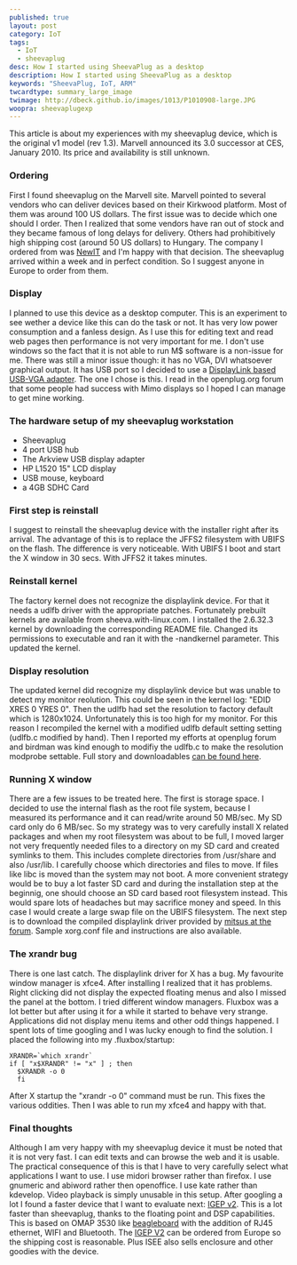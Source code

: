 ```yaml
---
published: true
layout: post
category: IoT
tags: 
  - IoT
  - sheevaplug
desc: How I started using SheevaPlug as a desktop
description: How I started using SheevaPlug as a desktop
keywords: "SheevaPlug, IoT, ARM"
twcardtype: summary_large_image 
twimage: http://dbeck.github.io/images/1013/P1010908-large.JPG
woopra: sheevaplugexp
---
```


This article is about my experiences with my sheevaplug device, which is the original v1 model (rev 1.3). Marvell announced its 3.0 successor at CES, January 2010. Its price and availability is still unknown.

### Ordering

First I found sheevaplug on the Marvell site. Marvell pointed to several vendors who can deliver devices based on their Kirkwood platform. Most of them was around 100 US dollars. The first issue was to decide which one should I order. Then I realized that some vendors have ran out of stock and they became famous of long delays for delivery. Others had prohibitively high shipping cost (around 50 US dollars) to Hungary. The company I ordered from was [NewIT](https://www.newit.co.uk/shop/) and I'm happy with that decision. The sheevaplug arrived within a week and in perfect condition. So I suggest anyone in Europe to order from them.

### Display

I planned to use this device as a desktop computer. This is an experiment to see wether a device like this can do the task or not. It has very low power consumption and a fanless design. As I use this for editing text and read web pages then performance is not very important for me. I don't use windows so the fact that it is not able to run M$ software is a non-issue for me. There was still a minor issue though: it has no VGA, DVI whatsoever graphical output.  It has USB port so I decided to use a [DisplayLink based USB-VGA adapter](http://www.displaylink.com/shop/index.php?product=5). The one I chose is this. I read in the openplug.org forum that some people had success with Mimo displays so I hoped I can manage to get mine working.

### The hardware setup of my sheevaplug workstation

* Sheevaplug
* 4 port USB hub
* The Arkview USB display adapter
* HP L1520 15" LCD display
* USB mouse, keyboard
* a 4GB SDHC Card

### First step is reinstall

I suggest to reinstall the sheevaplug device with the installer right after its arrival. The advantage of this is to replace the JFFS2 filesystem with UBIFS on the flash. The difference is very noticeable. With UBIFS I boot and start the X window in 30 secs. With JFFS2 it takes minutes.

### Reinstall kernel

The factory kernel does not recognize the displaylink device. For that it needs a udlfb driver with the appropriate patches. Fortunately prebuilt kernels are available from sheeva.with-linux.com. I installed the 2.6.32.3 kernel by downloading the corresponding README file. Changed its permissions to executable and ran it with the -nandkernel parameter. This updated the kernel.

### Display resolution

The updated kernel did recognize my displaylink device but was unable to detect my monitor reolution. This could be seen in the kernel log: "EDID XRES 0 YRES 0". Then the udlfb had set the resolution to factory default which is 1280x1024. Unfortunately this is too high for my monitor. For this reason I recompiled the kernel with a modified udlfb default setting setting (udlfb.c modified by hand). Then I reported my efforts at openplug forum and birdman was kind enough to modifiy the udlfb.c to make the resolution modprobe settable. Full story and downloadables [can be found here](http://plugcomputer.org/plugforum/index.php?topic=343.30).

### Running X window

There are a few issues to be treated here. The first is storage space. I decided to use the internal flash as the root file system, because I measured its performance and it can read/write around 50 MB/sec. My SD card only do 6 MB/sec. So my strategy was to very carefully install X related packages and when my root filesystem was about to be full, I moved larger not very frequently needed files to a directory on my SD card and created symlinks to them. This includes complete directories from /usr/share and also /usr/lib. I carefully choose which directories and files to move. If files like libc is moved than the system may not boot.
A more convenient strategy would be to buy a lot faster SD card and during the installation step at the beginnig, one should choose an SD card based root filesystem instead. This would spare lots of headaches but may sacrifice money and speed. In this case I would create a large swap file on the UBIFS filesystem.
The next step is to download the compiled displaylink driver provided by [mitsus at the forum](http://plugcomputer.org/plugforum/index.php?topic=343.30). Sample xorg.conf file and instructions are also available.

### The xrandr bug

There is one last catch. The displaylink driver for X has a bug. My favourite window manager is xfce4. After installing I realized that it has problems. Right clicking did not display the expected floating menus and also I missed the panel at the bottom. I tried different window managers. Fluxbox was a lot better but after using it for a while it started to behave very strange. Applications did not display menu items and other odd things happened. I spent lots of time googling and I was lucky enough to find the solution. I placed the following into my .fluxbox/startup:

```
XRANDR=`which xrandr`
if [ "x$XRANDR" != "x" ] ; then
  $XRANDR -o 0
  fi
```

After X startup the "xrandr -o 0" command must be run. This fixes the various oddities. Then I was able to run my xfce4 and happy with that.

### Final thoughts

Although I am very happy with my sheevaplug device it must be noted that it is not very fast. I can edit texts and can browse the web and it is usable. The practical consequence of this is that I have to very carefully select what applications I want to use. I use midori browser rather than firefox. I use gnumeric and abiword rather then openoffice. I use kate rather than kdevelop. Video playback is simply unusable in this setup.
After googling a lot I found a faster device that I want to evaluate next: [IGEP v2](http://www.igep-platform.com/). This is a lot faster than sheevaplug, thanks to the floating point and DSP capabilities. This is based on OMAP 3530 like [beagleboard](http://beagleboard.org/) with the addition of RJ45 ethernet, WIFI and Bluetooth. The [IGEP V2](http://www.igep-platform.com/) can be ordered from Europe so the shipping cost is reasonable. Plus ISEE also sells enclosure and other goodies with the device.


